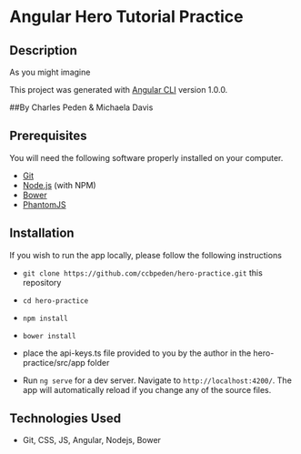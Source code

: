 # Angular Hero Tutorial Practice

## Description

As you might imagine

This project was generated with [Angular CLI](https://github.com/angular/angular-cli) version 1.0.0.

##By Charles Peden & Michaela Davis

## Prerequisites

You will need the following software properly installed on your computer.

* [Git](https://git-scm.com/)
* [Node.js](https://nodejs.org/) (with NPM)
* [Bower](https://bower.io/)
* [PhantomJS](http://phantomjs.org/)

## Installation

If you wish to run the app locally, please follow the following instructions

* `git clone https://github.com/ccbpeden/hero-practice.git` this repository
* `cd hero-practice`
* `npm install`
* `bower install`
* place the api-keys.ts file provided to you by the author in the hero-practice/src/app folder

* Run `ng serve` for a dev server. Navigate to `http://localhost:4200/`. The app will automatically reload if you change any of the source files.

## Technologies Used
* Git, CSS, JS, Angular, Nodejs, Bower

